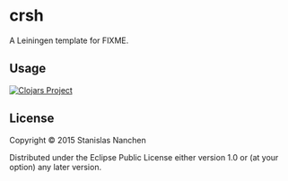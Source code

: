 # crsh

A Leiningen template for FIXME.

## Usage

[![Clojars Project](http://clojars.org/crsh/lein-template/latest-version.svg)](http://clojars.org/crsh/lein-template)

## License

Copyright © 2015 Stanislas Nanchen

Distributed under the Eclipse Public License either version 1.0 or (at
your option) any later version.
